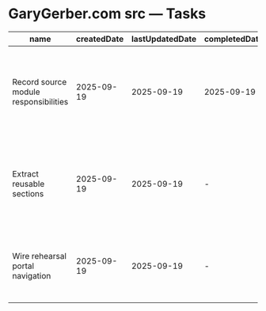 # GaryGerber.com src — Tasks

| name | createdDate | lastUpdatedDate | completedDate | status | description |
| --- | --- | --- | --- | --- | --- |
| Record source module responsibilities | 2025-09-19 | 2025-09-19 | 2025-09-19 | complete | README documents the roles of `App.jsx`, navigation settings, and the welcome component. |
| Extract reusable sections | 2025-09-19 | 2025-09-19 | - | todo | Factor `App.jsx` into reusable section components (Programs, Consulting, Recordings, etc.). |
| Wire rehearsal portal navigation | 2025-09-19 | 2025-09-19 | - | todo | Add routing to dedicated rehearsal pages once content is authored. |

